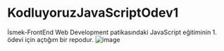 # KodluyoruzJavaScriptOdev1
İsmek-FrontEnd Web Development patikasındaki JavaScript eğitiminin 1. ödevi için açtığım bir repodur.
![image](https://user-images.githubusercontent.com/68962573/139960369-46c7f5b1-3aaa-417d-9899-cfddb086fe51.png)
